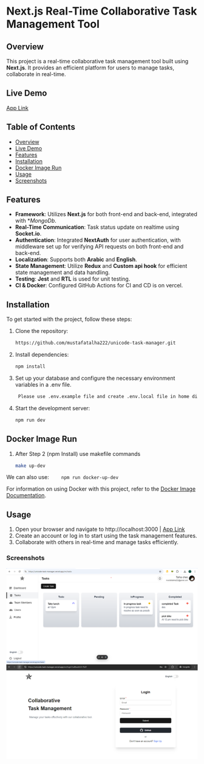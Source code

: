 # Next.js Real-Time Collaborative Task Management Tool

## Overview

This project is a real-time collaborative task management tool built using **Next.js**. It provides an efficient platform for users to manage tasks, collaborate in real-time.

## Live Demo

[App Link](https://unicode-task-manager.vercel.app/)

## Table of Contents

- [Overview](#overview)
- [Live Demo](#live-demo)
- [Features](#features)
- [Installation](#installation)
- [Docker Image Run](#docker-image-run)
- [Usage](#usage)
- [Screenshots](#screenshots)

## Features

- **Framework**: Utilizes **Next.js** for both front-end and back-end, integrated with \*_MongoDb_.
- **Real-Time Communication**: Task status update on realtime using **Socket.io**.
- **Authentication**: Integrated **NextAuth** for user authentication, with middleware set up for verifying API requests on both front-end and back-end.
- **Localization**: Supports both **Arabic** and **English**.
- **State Management**: Utilize **Redux** and **Custom api hook** for efficient state management and data handling.
- **Testing**: **Jest** and **RTL** is used for unit testing.
- **CI & Docker**: Configured GitHub Actions for CI and CD is on vercel.

## Installation

To get started with the project, follow these steps:

1. Clone the repository:

   ```bash
   https://github.com/mustafatalha222/unicode-task-manager.git
   ```

2. Install dependencies:
   ```bash
   npm install
   ```
3. Set up your database and configure the necessary environment variables in a .env file.

   ```bash
    Please use .env.example file and create .env.local file in home directory

   ```

4. Start the development server:
   ```bash
   npm run dev


   ```

## Docker Image Run

1. After Step 2 (npm Install) use makefile commands
   ```bash
   make up-dev
   ```

We can also use:
`     npm run docker-up-dev
    `

For information on using Docker with this project, refer to the [Docker Image Documentation](https://link-to-your-docker-image.com).

## Usage

1. Open your browser and navigate to http://localhost:3000 | [App Link](https://unicode-task-manager.vercel.app/)
2. Create an account or log in to start using the task management features.
3. Collaborate with others in real-time and manage tasks efficiently.

### Screenshots

![Tasks Page](./screenshots/Tasks.png)
![Login Page](./screenshots/Login.png)
